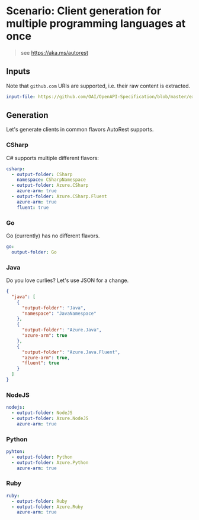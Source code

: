 # Scenario: Client generation for multiple programming languages at once

> see https://aka.ms/autorest

## Inputs

Note that `github.com` URIs are supported, i.e. their raw content is extracted.

``` yaml 
input-file: https://github.com/OAI/OpenAPI-Specification/blob/master/examples/v2.0/json/petstore.json
```

## Generation

Let's generate clients in common flavors AutoRest supports.

### CSharp

C# supports multiple different flavors:

``` yaml 
csharp:
  - output-folder: CSharp
    namespace: CSharpNamespace
  - output-folder: Azure.CSharp
    azure-arm: true
  - output-folder: Azure.CSharp.Fluent
    azure-arm: true
    fluent: true
```

### Go

Go (currently) has no different flavors.

``` yaml 
go:
  output-folder: Go
```

### Java

Do you love curlies? Let's use JSON for a change.

``` json 
{
  "java": [
    {
      "output-folder": "Java",
      "namespace": "JavaNamespace"
    },
    {
      "output-folder": "Azure.Java",
      "azure-arm": true
    },
    {
      "output-folder": "Azure.Java.Fluent",
      "azure-arm": true,
      "fluent": true
    }
  ]
}
```

### NodeJS
``` yaml 
nodejs:
  - output-folder: NodeJS
  - output-folder: Azure.NodeJS
    azure-arm: true
```

### Python
``` yaml 
pyhton:
  - output-folder: Python
  - output-folder: Azure.Python
    azure-arm: true
```

### Ruby
``` yaml 
ruby:
  - output-folder: Ruby
  - output-folder: Azure.Ruby
    azure-arm: true
```